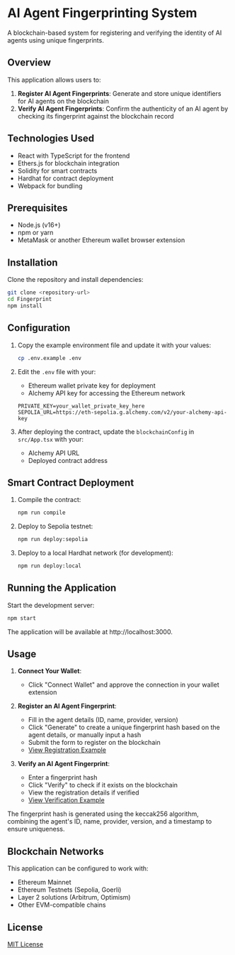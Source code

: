 # AI Agent Fingerprinting System

A blockchain-based system for registering and verifying the identity of AI agents using unique fingerprints.

## Overview

This application allows users to:

1. **Register AI Agent Fingerprints**: Generate and store unique identifiers for AI agents on the blockchain
2. **Verify AI Agent Fingerprints**: Confirm the authenticity of an AI agent by checking its fingerprint against the blockchain record

## Technologies Used

- React with TypeScript for the frontend
- Ethers.js for blockchain integration
- Solidity for smart contracts
- Hardhat for contract deployment
- Webpack for bundling

## Prerequisites

- Node.js (v16+)
- npm or yarn
- MetaMask or another Ethereum wallet browser extension

## Installation

Clone the repository and install dependencies:

```bash
git clone <repository-url>
cd Fingerprint
npm install
```

## Configuration

1. Copy the example environment file and update it with your values:
   ```bash
   cp .env.example .env
   ```

2. Edit the `.env` file with your:
   - Ethereum wallet private key for deployment
   - Alchemy API key for accessing the Ethereum network

   ```
   PRIVATE_KEY=your_wallet_private_key_here
   SEPOLIA_URL=https://eth-sepolia.g.alchemy.com/v2/your-alchemy-api-key
   ```

3. After deploying the contract, update the `blockchainConfig` in `src/App.tsx` with your:
   - Alchemy API URL
   - Deployed contract address

## Smart Contract Deployment

1. Compile the contract:
   ```bash
   npm run compile
   ```

2. Deploy to Sepolia testnet:
   ```bash
   npm run deploy:sepolia
   ```

3. Deploy to a local Hardhat network (for development):
   ```bash
   npm run deploy:local
   ```

## Running the Application

Start the development server:

```bash
npm start
```

The application will be available at http://localhost:3000.

## Usage

1. **Connect Your Wallet**:
   - Click "Connect Wallet" and approve the connection in your wallet extension

2. **Register an AI Agent Fingerprint**:
   - Fill in the agent details (ID, name, provider, version)
   - Click "Generate" to create a unique fingerprint hash based on the agent details, or manually input a hash
   - Submit the form to register on the blockchain
   - [View Registration Example](docs/Register%20Agent%20Fingerprint.pdf)

3. **Verify an AI Agent Fingerprint**:
   - Enter a fingerprint hash
   - Click "Verify" to check if it exists on the blockchain
   - View the registration details if verified
   - [View Verification Example](docs/Verify%20Agent%20Fingerprint.pdf)

The fingerprint hash is generated using the keccak256 algorithm, combining the agent's ID, name, provider, version, and a timestamp to ensure uniqueness.

## Blockchain Networks

This application can be configured to work with:

- Ethereum Mainnet
- Ethereum Testnets (Sepolia, Goerli)
- Layer 2 solutions (Arbitrum, Optimism)
- Other EVM-compatible chains

## License

[MIT License](LICENSE)